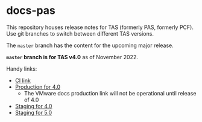 # docs-pas

This repository houses release notes for TAS (formerly PAS, formerly PCF). Use git branches to switch between different TAS versions.

The `master` branch has the content for the upcoming major release.

**`master` branch is for TAS v4.0** as of November 2022.

Handy links:

* [CI link](https://runway-ci.eng.vmware.com/teams/mapbu-docs/pipelines/cf-current)
* [Production for 4.0](https://docs.vmware.com/en/VMware-Tanzu-Application-Service/4.0/tas-for-vms/concepts-overview.html)
  * The VMware docs production link will not be operational until release of 4.0
* [Staging for 4.0](https://docs-staging.vmware.com/en/draft/VMware-Tanzu-Application-Service/4.0/tas-for-vms/concepts-overview.html)
* [Staging for 5.0](https://docs-staging.vmware.com/en/draft/VMware-Tanzu-Application-Service/5.0/tas-for-vms/concepts-overview.html)
